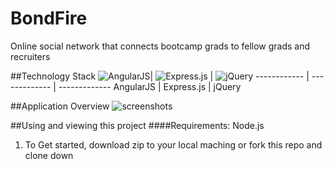 # BondFire
Online social network that connects bootcamp grads to fellow grads and recruiters

##Technology Stack
![AngularJS](readmeImages/)| ![Express.js](readmeImages/) | ![jQuery](readmeImages/)
------------ | ------------- | -------------
AngularJS | Express.js | jQuery


##Application Overview
![screenshots](readmeImages/)

##Using and viewing this project
####Requirements:
Node.js

1. To Get started, download zip to your local maching or fork this repo and clone down

